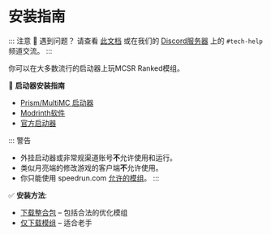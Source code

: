 # 安装指南

::: 注意
  💬 遇到问题？ 请查看 [此文档](./faq) 或在我们的 [Discord服务器](https://mcsrranked.com/discord) 上的 <code>#tech-help</code> 频道交流。
:::

你可以在大多数流行的启动器上玩MCSR Ranked模组。

🚀 **启动器安装指南**
- [Prism/MultiMC 启动器](./install_prism)
- [Modrinth软件](./install_modrinth)
- [官方启动器](./install_vanilla)

::: 警告
- 外挂启动器或非常规渠道账号**不**允许使用和运行。
- 类似月亮端的修改游戏的客户端**不**允许使用。
- 你只能使用 speedrun.com [允许的模组](https://mods.tildejustin.dev/)。
:::

✅ **安装方法**:
- [下载整合包](./download#modpack) – 包括合法的优化模组  
- [仅下载模组](./download#mod) – 适合老手
